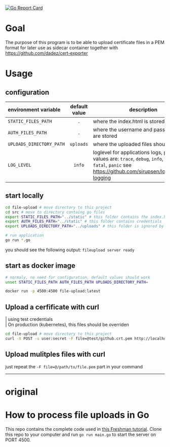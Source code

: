 [![Go Report Card](https://goreportcard.com/badge/github.com/dadez/file-upload)](https://goreportcard.com/report/github.com/dadez/file-upload)

# Goal

The purpose of this program is to be able to upload certificate files in a PEM format for later use as sidecar container together with https://github.com/dadez/cert-exporter


# Usage

## configuration

| environment variable | default value | description |
|:--- | :---:| ---|
| `STATIC_FILES_PATH` | `.` | where the index.html is stored |
| `AUTH_FILES_PATH` | `.` | where the username and password files are stored |
| `UPLOADS_DIRECTORY_PATH` | `uploads` |  where the uploaded files should be stored |
| `LOG_LEVEL` | `info` | loglevel for applications logs, possible values are: `trace`, `debug`, `info`, `warn`, `error`, `fatal`, `panic` see https://github.com/sirupsen/logrus#level-logging


## start locally

```bash
cd file-upload # move directory to this project
cd src # move to directory containg go files
export STATIC_FILES_PATH="../static" # this folder contains the index.html file
export AUTH_FILES_PATH="../static" # this folder contains credentials
export UPLOADS_DIRECTORY_PATH="../uploads" # this folder is ignored by git

# run application
go run *.go
```

you should see the following output: `fileupload server ready`

## start as docker image

```bash
# normaly, no need for configuration, default values should work
unset STATIC_FILES_PATH AUTH_FILES_PATH UPLOADS_DIRECTORY_PATH=

docker run -p 4500:4500 file-upload:latest
```

## Upload a cerfificate with curl

| using test credentials  
| On production (kubernetes), this files should be overriden

```bash
cd file-upload # move directory to this project
curl -X POST -u user:secret -F file=@test/github.crt.pem http://localhost:4500/upload
```

## Upload mulitples files with curl

just repeat the `-F file=@/path/to/file.pem` part in your command

-----------------------------------------------------------------------------------------
# original

# How to process file uploads in Go

This repo contains the complete code used in [this Freshman
tutorial](https://freshman.tech/file-upload-golang/). Clone this repo to your
computer and run `go run main.go` to start the server on PORT 4500.

